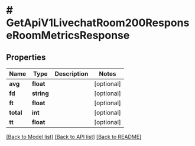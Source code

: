 # # GetApiV1LivechatRoom200ResponseRoomMetricsResponse

## Properties

Name | Type | Description | Notes
------------ | ------------- | ------------- | -------------
**avg** | **float** |  | [optional]
**fd** | **string** |  | [optional]
**ft** | **float** |  | [optional]
**total** | **int** |  | [optional]
**tt** | **float** |  | [optional]

[[Back to Model list]](../../README.md#models) [[Back to API list]](../../README.md#endpoints) [[Back to README]](../../README.md)
